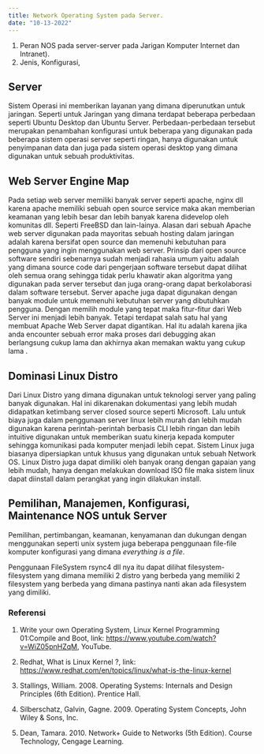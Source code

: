```yaml
---
title: Network Operating System pada Server.
date: "10-13-2022"
---
```


1. Peran NOS pada server-server pada Jarigan Komputer Internet dan Intranet).
2. Jenis, Konfigurasi, 

## Server

Sistem Operasi ini memberikan layanan yang dimana diperunutkan untuk jaringan. Seperti untuk Jaringan yang dimana terdapat beberapa perbedaan seperti Ubuntu Desktop dan Ubuntu Server. Perbedaan-perbedaan tersebut merupakan penambahan konfigurasi untuk beberapa yang digunakan pada beberapa sistem operasi server seperti ringan, hanya digunakan untuk penyimpanan data dan juga pada sistem operasi desktop yang dimana digunakan untuk sebuah produktivitas. 

## Web Server Engine Map

Pada setiap web server memiliki banyak server seperti apache, nginx dll karena apache memiliki sebuah open source service maka akan memberian keamanan yang lebih besar dan lebih banyak karena didevelop oleh komunitas dll. Seperti FreeBSD dan lain-lainya. Alasan dari sebuah Apache web server digunakan pada mayoritas sebuah hosting dalam jaringan adalah karena bersifat open source dan memenuhi kebutuhan para pengguna yang ingin menggunakan web server. Prinsip dari open source software sendiri sebenarnya sudah menjadi rahasia umum yaitu adalah yang dimana source code dari pengerjaan software tersebut dapat dilihat oleh semua orang sehingga tidak perlu khawatir akan algoritma yang digunakan pada server tersebut dan juga orang-orang dapat berkolaborasi dalam software tersebut. Server apache juga dapat digunakan dengan banyak module untuk memenuhi kebutuhan server yang dibutuhkan pengguna. Dengan memilih module yang tepat maka fitur-fitur dari Web Server ini menjadi lebih banyak. Tetapi terdapat salah satu hal yang membuat Apache Web Server dapat digantikan. Hal itu adalah karena jika anda encounter sebuah error maka proses dari debugging akan berlangsung cukup lama dan akhirnya akan memakan waktu yang cukup lama .   

## Dominasi Linux Distro

Dari Linux Distro yang dimana digunakan untuk teknologi server yang paling banyak digunakan. Hal ini dikarenakan dokumentasi yang lebih mudah didapatkan ketimbang server closed source seperti Microsoft. Lalu untuk biaya juga dalam penggunaan server linux lebih murah dan lebih mudah digunakan karena perintah-perintah berbasis CLI lebih ringan dan lebih intuitive digunakan untuk memberikan suatu kinerja kepada komputer sehingga komunikasi pada komputer menjadi lebih cepat. Sistem Linux juga biasanya dipersiapkan untuk khusus yang digunakan untuk sebuah Network OS. Linux Distro juga dapat dimiliki oleh banyak orang dengan gapaian yang lebih mudah, hanya dengan melakukan download ISO file maka sistem linux dapat diinstall dalam perangkat yang ingin dilakukan install. 

## Pemilihan, Manajemen, Konfigurasi, Maintenance NOS untuk Server 

Pemilihan, pertimbangan, keamanan, kenyamanan dan dukungan dengan menggunakan seperti unix system juga beberapa penggunaan file-file komputer konfigurasi yang dimana _everything is a file_.

Penggunaan FileSystem rsync4 dll nya itu dapat dilihat filesystem-filesystem yang dimana memiliki 2 distro yang berbeda yang memiliki 2 filesystem yang berbeda yang dimana pastinya nanti akan ada filesystem yang dimiliki.

### Referensi

1. Write your own Operating System, Linux Kernel Programming 01:Compile and Boot, link: https://www.youtube.com/watch?v=WiZ05pnHZqM, YouTube.

2. Redhat, What is Linux Kernel ?, link: https://www.redhat.com/en/topics/linux/what-is-the-linux-kernel 
3. Stallings, William. 2008. Operating Systems: Internals and Design Principles (6th Edition). Prentice Hall. 

4. Silberschatz, Galvin, Gagne. 2009. Operating System Concepts, John Wiley & Sons, Inc.

5. Dean, Tamara. 2010. Network+ Guide to Networks (5th Edition). Course Technology, Cengage Learning.
